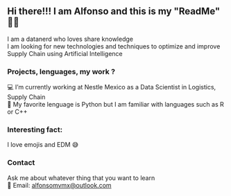 ## Hi there!!! I am Alfonso and this is my "ReadMe" ✌🏻

I am a datanerd who loves share knowledge </br>
I am looking for new technologies and techniques to optimize and improve Supply Chain using Artificial Intelligence

### Projects, lenguages, my work ?

💻 I’m currently working at Nestle Mexico as a Data Scientist in Logistics, Supply Chain </br>
🐍 My favorite lenguage is Python but I am familiar with languages such as R or C++ 

### Interesting fact:

I love emojis and EDM 😅

### Contact

Ask me about whatever thing that you want to learn </br>
📧 Email: alfonsomvmx@outlook.com 
